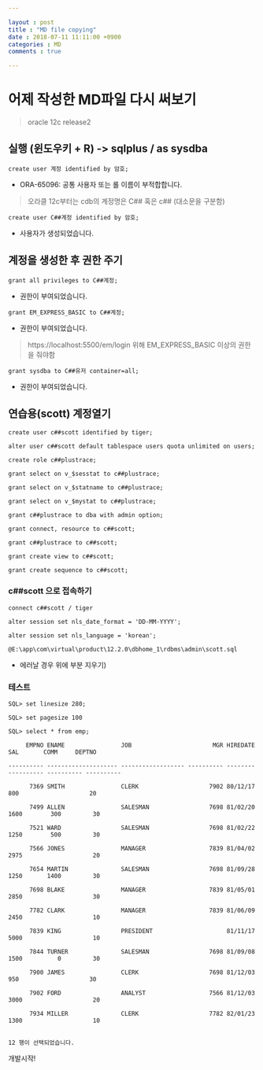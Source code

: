 ```yaml
---

layout : post
title : "MD file copying"
date : 2018-07-11 11:11:00 +0900
categories : MD
comments : true

---
```


# 어제 작성한 MD파일 다시 써보기

> oracle 12c release2

 
## 실행 (윈도우키 + R) -> sqlplus / as sysdba

```create user 계정 identified by 암호;```

- ORA-65096: 공통 사용자 또는 롤 이름이 부적합합니다. 

 > 오라클 12c부터는 cdb의 계정명은 C## 혹은 c## (대소문을 구분함)

```create user C##계정 identified by 암호;```

- 사용자가 생성되었습니다.

 

## 계정을 생성한 후 권한 주기

```grant all privileges to C##계정; ```

- 권한이 부여되었습니다.

```grant EM_EXPRESS_BASIC to C##계정;```

- 권한이 부여되었습니다.
 > https://localhost:5500/em/login 위해 EM_EXPRESS_BASIC 이상의 권한을 줘야함


```grant sysdba to C##유저 container=all;```



- 권한이 부여되었습니다.


## 연습용(scott) 계정열기

```create user c##scott identified by tiger;```

```alter user c##scott default tablespace users quota unlimited on users;```
 
```create role c##plustrace;```
 
```grant select on v_$sesstat to c##plustrace;```
 
```grant select on v_$statname to c##plustrace;```
 
```grant select on v_$mystat to c##plustrace;```
 
```grant c##plustrace to dba with admin option;```

```grant connect, resource to c##scott;```

```grant c##plustrace to c##scott;```
 
```grant create view to c##scott;```

```grant create sequence to c##scott;```
 
### c##scott 으로 접속하기

```connect c##scott / tiger```

```alter session set nls_date_format = 'DD-MM-YYYY';```

```alter session set nls_language = 'korean';```

```@E:\app\com\virtual\product\12.2.0\dbhome_1\rdbms\admin\scott.sql``` 

- 에러날 경우 위에 부분 지우기)

 
### 테스트

```
SQL> set linesize 280;
```

```
SQL> set pagesize 100
```


```oracle
SQL> select * from emp;

​     EMPNO ENAME                JOB                       MGR HIREDATE        SAL       COMM     DEPTNO

---------- -------------------- ------------------ ---------- -------- ---------- ---------- ----------

​      7369 SMITH                CLERK                    7902 80/12/17        800                    20

​      7499 ALLEN                SALESMAN                 7698 81/02/20       1600        300         30

​      7521 WARD                 SALESMAN                 7698 81/02/22       1250        500         30

​      7566 JONES                MANAGER                  7839 81/04/02       2975                    20

​      7654 MARTIN               SALESMAN                 7698 81/09/28       1250       1400         30

​      7698 BLAKE                MANAGER                  7839 81/05/01       2850                    30

​      7782 CLARK                MANAGER                  7839 81/06/09       2450                    10

​      7839 KING                 PRESIDENT                     81/11/17       5000                    10

​      7844 TURNER               SALESMAN                 7698 81/09/08       1500          0         30

​      7900 JAMES                CLERK                    7698 81/12/03        950                    30

​      7902 FORD                 ANALYST                  7566 81/12/03       3000                    20

​      7934 MILLER               CLERK                    7782 82/01/23       1300                    10

 
12 행이 선택되었습니다.

```
 

개발시작!